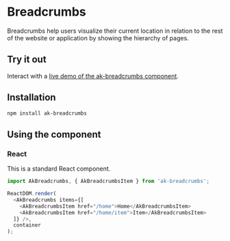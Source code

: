 # Breadcrumbs

Breadcrumbs help users visualize their current location in relation to the rest of the website or application by showing the hierarchy of pages.

## Try it out

Interact with a [live demo of the ak-breadcrumbs component](https://aui-cdn.atlassian.com/atlaskit/stories/ak-breadcrumbs/@VERSION@/).

## Installation

```sh
npm install ak-breadcrumbs
```

## Using the component

### React

This is a standard React component.

```js
import AkBreadcrumbs, { AkBreadcrumbsItem } from 'ak-breadcrumbs';

ReactDOM.render(
  <AkBreadcrumbs items={[
    <AkBreadcrumbsItem href="/home">Home</AkBreadcrumbsItem>
    <AkBreadcrumbsItem href="/home/item">Item</AkBreadcrumbsItem>
  ]} />,
  container
);
```
